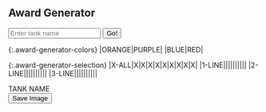 
## Award Generator

<input class="award-generator-text" type="text" placeholder="Enter tank name" maxlength="20">
<input class="award-generator-submit" onclick="enterTankName();" type="submit" value="Go!">

{:.award-generator-colors}
|<a class="orange" onclick="colorOrange();">ORANGE</a>|<a class="purple" onclick="colorPurple();">PURPLE</a>|
|<a class="blue" onclick="colorBlue();">BLUE</a>|<a class="red" onclick="colorRed();">RED</a>|

{:.award-generator-selection}
|<a class="gray" onclick="xAll();">X-ALL</a>|<a class="gray" onclick="noStar();">X</a>|<a class="gray" onclick="noTank();">X</a>|<a class="gray" onclick="noMedal();">X</a>|<a class="gray" onclick="noSword();">X</a>|<a class="gray" onclick="noDoT();">X</a>|<a class="gray" onclick="noCup();">X</a>|<a class="gray" onclick="noPH();">X</a>|<a class="gray" onclick="noWC();">X</a>|<a class="gray" onclick="noLB();">X</a>|
|<a class="gray" onclick="oneLine();">1-LINE</a>|<a onclick="singleStar();"><span class="awards-sprite a0-1"></span></a>|<a onclick="bronzeTank();"><span class="awards-sprite a1-1"></span></a>|<a onclick="combatMedal();"><span class="awards-sprite a2-1"></span></a>|<a onclick="shiningSword();"><span class="awards-sprite a3-1"></span></a>|<a onclick="defenderOfTruth();"><span class="awards-sprite a4-3"></span></a>|<a onclick="bronzeCup();"><span class="awards-sprite a5-1"></span></a>|<a onclick="purpleHeart();"><span class="awards-sprite a6-1"></span></a>|<a onclick="warCorrespondent();"><span class="awards-sprite a7-1"></span></a>|<a onclick="lightBulb();"><span class="awards-sprite a8-1"></span></a>|
|<a class="gray" onclick="twoLine();">2-LINE</a>|<a onclick="doubleStar();"><span class="awards-sprite a0-2"></span></a>|<a onclick="silverTank();"><span class="awards-sprite a1-2"></span></a>|<a onclick="battleMedal();"><span class="awards-sprite a2-2"></span></a>|<a onclick="batteredSword();"><span class="awards-sprite a3-2"></span></a>|<a onclick="defenderOfTruth();"><span class="awards-sprite a4-3"></span></a>|<a onclick="silverCup();"><span class="awards-sprite a5-2"></span></a>|<a onclick="purpleHeart();"><span class="awards-sprite a6-1"></span></a>|<a onclick="warCorrespondent();"><span class="awards-sprite a7-1"></span></a>|<a onclick="lightBulb();"><span class="awards-sprite a8-1"></span></a>|
|<a class="gray" onclick="threeLine();">3-LINE</a>|<a onclick="tripleStar();"><span class="awards-sprite a0-3"></span></a>|<a onclick="goldTank();"><span class="awards-sprite a1-3"></span></a>|<a onclick="heroicMedal();"><span class="awards-sprite a2-3"></span></a>|<a onclick="rustySword();"><span class="awards-sprite a3-3"></span></a>|<a onclick="defenderOfTruth();"><span class="awards-sprite a4-3"></span></a>|<a onclick="goldCup();"><span class="awards-sprite a5-3"></span></a>|<a onclick="purpleHeart();"><span class="awards-sprite a6-1"></span></a>|<a onclick="warCorrespondent();"><span class="awards-sprite a7-1"></span></a>|<a onclick="lightBulb();"><span class="awards-sprite a8-1"></span></a>|

<div id="award-generator-show"><span class="tank-name">TANK NAME</span><span class="awards-container-generator"><span class="awards-sprite a0-3" id="award-generator-0"></span><span class="awards-sprite a1-3" id="award-generator-1"></span><span class="awards-sprite a2-3" id="award-generator-2"></span><span class="awards-sprite a3-3" id="award-generator-3"></span><span class="awards-sprite a4-3" id="award-generator-4"></span><span class="awards-sprite a5-3" id="award-generator-5"></span><span class="awards-sprite a6-1" id="award-generator-6"></span><span class="awards-sprite a7-1" id="award-generator-7"></span><span class="awards-sprite a8-1" id="award-generator-8"></span></span></div>

<input class="award-generator-save" type="submit" value="Save Image">
